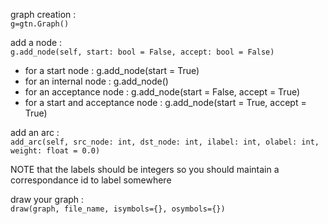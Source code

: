 

graph creation : <br/>
```g=gtn.Graph()```

add a node :  <br/>
```g.add_node(self, start: bool = False, accept: bool = False)``` 

* for a start node : g.add_node(start = True)
* for an internal node : g.add_node()
* for an acceptance node : g.add_node(start = False, accept = True)
* for a start and acceptance node : g.add_node(start = True, accept = True)


add an arc : <br/>
```add_arc(self, src_node: int, dst_node: int, ilabel: int, olabel: int, weight: float = 0.0)``` <br/>

NOTE that the labels should be integers so you should maintain a correspondance id to label somewhere 

draw your graph : <br/>
```draw(graph, file_name, isymbols={}, osymbols={})``` 
